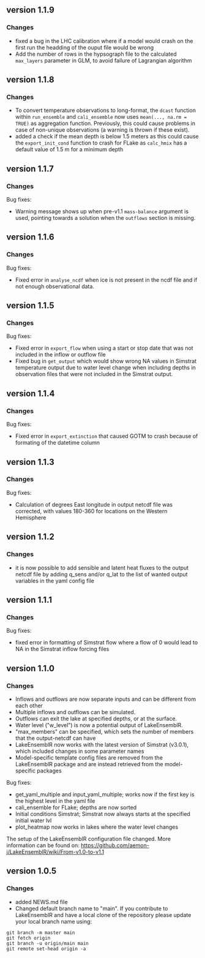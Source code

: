 ## version 1.1.9

### Changes

- fixed a bug in the LHC calibration where if a model would crash on the first run the headding of the ouput file would be wrong
- Add the number of rows in the hypsograph file to the calculated `max_layers` parameter in GLM, to avoid failure of Lagrangian algorithm

## version 1.1.8

### Changes

- To convert temperature observations to long-format, the `dcast` function within `run_ensemble` and `cali_ensemble` now uses `mean(..., na.rm = TRUE)` as aggregation function. Previously, this could cause problems in case of non-unique observations (a warning is thrown if these exist).
- added a check if the mean depth is below 1.5 meters as this could cause the `export_init_cond` function to crash for FLake as `calc_hmix` has a default value of 1.5 m for a minimum depth

## version 1.1.7

### Changes

Bug fixes:
- Warning message shows up when pre-v1.1 `mass-balance` argument is used, pointing towards a solution when the `outflows` section is missing.

## version 1.1.6

### Changes

Bug fixes:
- Fixed error in `analyse_ncdf` when ice is not present in the ncdf file and if not enough observational data.

## version 1.1.5

### Changes

Bug fixes:
- Fixed error in `export_flow` when using a start or stop date that was not included in the inflow or outflow file
- Fixed bug in `get_output` which would show wrong NA values in Simstrat temperature output due to water level change when including depths in observation files that were not included in the Simstrat output. 

## version 1.1.4

### Changes

Bug fixes:
- Fixed error in `export_extinction` that caused GOTM to crash because of formating of the datetime column

## version 1.1.3

### Changes

Bug fixes:
- Calculation of degrees East longitude in output netcdf file was corrected, with values 180-360 for locations on the Western Hemisphere

## version 1.1.2

### Changes

- it is now possible to add sensible and latent heat fluxes to the output netcdf file by adding q_sens and/or q_lat to the list of wanted output variables in the yaml config file

## version 1.1.1

### Changes

Bug fixes:
- fixed error in formatting of Simstrat flow where a flow of 0 would lead to NA in the Simstrat inflow forcing files

## version 1.1.0

### Changes

- Inflows and outflows are now separate inputs and can be different from each other
- Multiple inflows and outflows can be simulated. 
- Outflows can exit the lake at specified depths, or at the surface. 
- Water level ("w_level") is now a potential output of LakeEnsemblR. 
- "max_members" can be specified, which sets the number of members that the output-netcdf can have
- LakeEnsemblR now works with the latest version of Simstrat (v3.0.1), which included changes in some parameter names
- Model-specific template config files are removed from the LakeEnsemblR package and are instead retrieved from the model-specific packages

Bug fixes:
- get_yaml_multiple and input_yaml_multiple; works now if the first key is the highest level in the yaml file
- cali_ensemble for FLake; depths are now sorted
- Initial conditions Simstrat; Simstrat now always starts at the specified initial water lvl
- plot_heatmap now works in lakes where the water level changes

The setup of the LakeEnsemblR configuration file changed. More information can be found on: https://github.com/aemon-j/LakeEnsemblR/wiki/From-v1.0-to-v1.1


## version 1.0.5

### Changes

- added NEWS.md file
- Changed default branch name to "main". If you contribute to LakeEnsemblR and have a local clone of the repository please update your local branch name using:
```
git branch -m master main
git fetch origin
git branch -u origin/main main
git remote set-head origin -a
```
